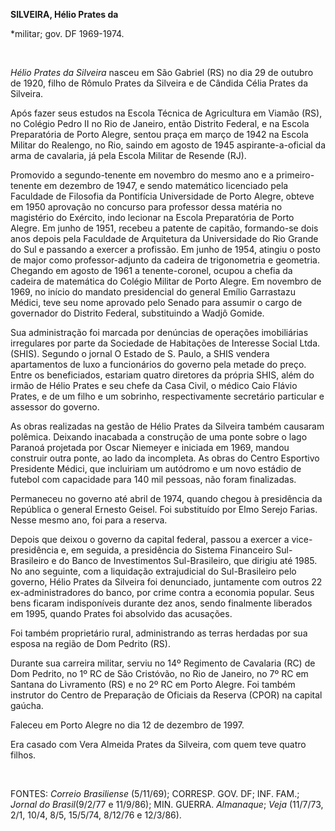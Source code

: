 **SILVEIRA, Hélio Prates da**

\*militar; gov. DF 1969-1974.

 

*Hélio Prates da Silveira* nasceu em São Gabriel (RS) no dia 29 de
outubro de 1920, filho de Rômulo Prates da Silveira e de Cândida Célia
Prates da Silveira.

Após fazer seus estudos na Escola Técnica de Agricultura em Viamão (RS),
no Colégio Pedro II no Rio de Janeiro, então Distrito Federal, e na
Escola Preparatória de Porto Alegre, sentou praça em março de 1942 na
Escola Militar do Realengo, no Rio, saindo em agosto de 1945
aspirante-a-oficial da arma de cavalaria, já pela Escola Militar de
Resende (RJ).

Promovido a segundo-tenente em novembro do mesmo ano e a
primeiro-tenente em dezembro de 1947, e sendo matemático licenciado pela
Faculdade de Filosofia da Pontifícia Universidade de Porto Alegre,
obteve em 1950 aprovação no concurso para professor dessa matéria no
magistério do Exército, indo lecionar na Escola Preparatória de Porto
Alegre. Em junho de 1951, recebeu a patente de capitão, formando-se dois
anos depois pela Faculdade de Arquitetura da Universidade do Rio Grande
do Sul e passando a exercer a profissão. Em junho de 1954, atingiu o
posto de major como professor-adjunto da cadeira de trigonometria e
geometria. Chegando em agosto de 1961 a tenente-coronel, ocupou a chefia
da cadeira de matemática do Colégio Militar de Porto Alegre. Em novembro
de 1969, no início do mandato presidencial do general Emílio Garrastazu
Médici, teve seu nome aprovado pelo Senado para assumir o cargo de
governador do Distrito Federal, substituindo a Wadjô Gomide.

Sua administração foi marcada por denúncias de operações imobiliárias
irregulares por parte da Sociedade de Habitações de Interesse Social
Ltda. (SHIS). Segundo o jornal O Estado de S. Paulo, a SHIS vendera
apartamentos de luxo a funcionários do governo pela metade do preço.
Entre os beneficiados, estariam quatro diretores da própria SHIS, além
do irmão de Hélio Prates e seu chefe da Casa Civil, o médico Caio Flávio
Prates, e de um filho e um sobrinho, respectivamente secretário
particular e assessor do governo.

As obras realizadas na gestão de Hélio Prates da Silveira também
causaram polêmica. Deixando inacabada a construção de uma ponte sobre o
lago Paranoá projetada por Oscar Niemeyer e iniciada em 1969, mandou
construir outra ponte, ao lado da incompleta. As obras do Centro
Esportivo Presidente Médici, que incluiriam um autódromo e um novo
estádio de futebol com capacidade para 140 mil pessoas, não foram
finalizadas.

Permaneceu no governo até abril de 1974, quando chegou à presidência da
República o general Ernesto Geisel. Foi substituído por Elmo Serejo
Farias. Nesse mesmo ano, foi para a reserva.

Depois que deixou o governo da capital federal, passou a exercer a
vice-presidência e, em seguida, a presidência do Sistema Financeiro
Sul-Brasileiro e do Banco de Investimentos Sul-Brasileiro, que dirigiu
até 1985. No ano seguinte, com a liquidação extrajudicial do
Sul-Brasileiro pelo governo, Hélio Prates da Silveira foi denunciado,
juntamente com outros 22 ex-administradores do banco, por crime contra a
economia popular. Seus bens ficaram indisponíveis durante dez anos,
sendo finalmente liberados em 1995, quando Prates foi absolvido das
acusações.

Foi também proprietário rural, administrando as terras herdadas por sua
esposa na região de Dom Pedrito (RS).

Durante sua carreira militar, serviu no 14º Regimento de Cavalaria (RC)
de Dom Pedrito, no 1º RC de São Cristóvão, no Rio de Janeiro, no 7º RC
em Santana do Livramento (RS) e no 2º RC em Porto Alegre. Foi também
instrutor do Centro de Preparação de Oficiais da Reserva (CPOR) na
capital gaúcha.

Faleceu em Porto Alegre no dia 12 de dezembro de 1997.

Era casado com Vera Almeida Prates da Silveira, com quem teve quatro
filhos.

 

FONTES: *Correio Brasiliense* (5/11/69); CORRESP. GOV. DF; INF. FAM.;
*Jornal do Brasil*(9/2/77 e 11/9/86); MIN. GUERRA. *Almanaque*; *Veja*
(11/7/73, 2/1, 10/4, 8/5, 15/5/74, 8/12/76 e 12/3/86).

 

